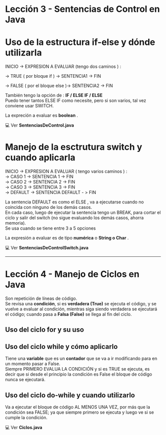 # Lección 3 - Sentencias de Control en Java

# Uso de la estructura if-else y dónde utilizarla


INICIO -> EXPRESION A EVALUAR (tengo dos caminos ) : <br>

-> TRUE ( por bloque if ) -> SENTENCIA1 -> FIN <br>

-> FALSE ( por el bloque else )-> SENTENCIA2 -> FIN <br>

También tengo la opción de : **IF / ELSE IF / ELSE** <br>
Puedo tener tantos ELSE IF como necesite, pero si son varios, tal vez conviene usar SWITCH. <br>

La expreción a evaluar es **boolean** . <br>

:computer:   Ver **SentenciasDeControl.java** <br>


# Manejo de la esctrutura switch y cuando aplicarla

INICIO -> EXPRESION A EVALUAR ( tengo varios caminos ) : <br>
-> CASO 1 -> SENTENCIA 1 -> FIN <br>
-> CASO 2 -> SENTENCIA 2 -> FIN <br>
-> CASO 3 -> SENTENCIA 3 -> FIN <br>
-> DEFAULT -> SENTENCIA DEFAULT - > FIN <br>

La sentencia DEFAULT es como el ELSE , va a ejecutarse cuando no coincida con ninguno de los demás casos. <br>
En cada caso, luego de ejecutar la sentencia tengo un BREAK, para cortar el ciclo y salir del switch (no sigue evaluando los demás casos, ahorra memoria). <br>
Se usa cuando se tiene entre 3 a 5 opciones <br>

La expresión a evaluar es de tipo **numérica** o **String o Char** . <br>


:computer:   Ver **SentenciasDeControlSwitch.java** <br>


---

# Lección 4 - Manejo de Ciclos en Java

Son repetición de líneas de código. <br>
Se revisa una **condición**, si es **verdadera (True)** se ejecuta el código, y se vuelve a evaluar al condición, mientras siga siendo verdadera se ejecutará el código; cuando pasa a **Falsa (False)** se llega al fin del ciclo.<br>

## Uso del ciclo for y su uso

## Uso del ciclo while y cómo aplicarlo

Tiene una **variable** que es un **contador** que se va a ir modificando para en un momento pasar a False. <br>
Siempre PRIMERO EVALUA LA CONDICIÓN  y si es TRUE se ejecuta, es decir que si desde el principio la condición es False el bloque de código nunca se ejecutará. <br>

## Uso del ciclo do-while y cuando utilizarlo

Va a ejecutar el bloque de código AL MENOS UNA VEZ, por más que la condición sea FALSE; ya que siempre primero se ejecuta y luego ve si se cumple la condición. <br>

:computer:   Ver **Ciclos.java** <br>
